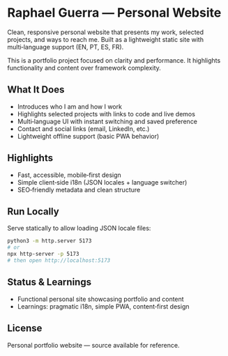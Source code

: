 # Raphael Guerra — Personal Website

Clean, responsive personal website that presents my work, selected projects, and ways to reach me. Built as a lightweight static site with multi‑language support (EN, PT, ES, FR).

This is a portfolio project focused on clarity and performance. It highlights functionality and content over framework complexity.

## What It Does
- Introduces who I am and how I work
- Highlights selected projects with links to code and live demos
- Multi‑language UI with instant switching and saved preference
- Contact and social links (email, LinkedIn, etc.)
- Lightweight offline support (basic PWA behavior)

## Highlights
- Fast, accessible, mobile‑first design
- Simple client‑side i18n (JSON locales + language switcher)
- SEO‑friendly metadata and clean structure

## Run Locally
Serve statically to allow loading JSON locale files:

```bash
python3 -m http.server 5173
# or
npx http-server -p 5173
# then open http://localhost:5173
```

## Status & Learnings
- Functional personal site showcasing portfolio and content
- Learnings: pragmatic i18n, simple PWA, content‑first design

## License
Personal portfolio website — source available for reference.
